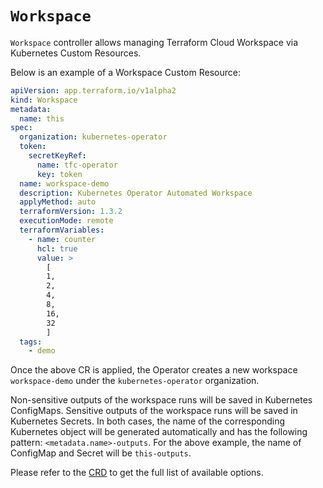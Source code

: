# `Workspace`

`Workspace` controller allows managing Terraform Cloud Workspace via Kubernetes Custom Resources.

Below is an example of a Workspace Custom Resource:

```yaml
apiVersion: app.terraform.io/v1alpha2
kind: Workspace
metadata:
  name: this
spec:
  organization: kubernetes-operator
  token:
    secretKeyRef:
      name: tfc-operator
      key: token
  name: workspace-demo
  description: Kubernetes Operator Automated Workspace
  applyMethod: auto
  terraformVersion: 1.3.2
  executionMode: remote
  terraformVariables:
    - name: counter
      hcl: true
      value: >
        [
        1,
        2,
        4,
        8,
        16,
        32
        ]
  tags:
    - demo
```

Once the above CR is applied, the Operator creates a new workspace `workspace-demo` under the `kubernetes-operator` organization.

Non-sensitive outputs of the workspace runs will be saved in Kubernetes ConfigMaps. Sensitive outputs of the workspace runs will be saved in Kubernetes Secrets. In both cases, the name of the corresponding Kubernetes object will be generated automatically and has the following pattern: `<metadata.name>-outputs`. For the above example, the name of ConfigMap and Secret will be `this-outputs`.

Please refer to the [CRD](../config/crd/bases/app.terraform.io_workspaces.yaml) to get the full list of available options.
